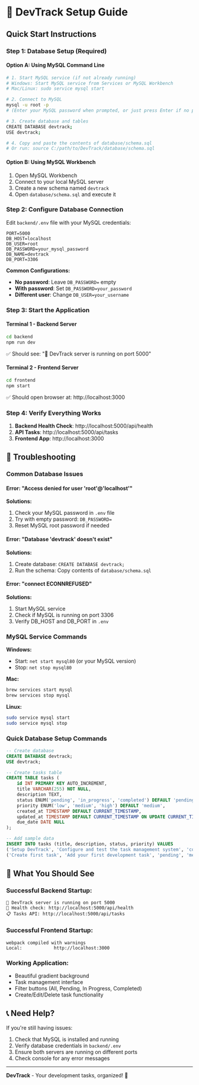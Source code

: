 # 🚀 DevTrack Setup Guide

## Quick Start Instructions

### Step 1: Database Setup (Required)

#### Option A: Using MySQL Command Line
```bash
# 1. Start MySQL service (if not already running)
# Windows: Start MySQL service from Services or MySQL Workbench
# Mac/Linux: sudo service mysql start

# 2. Connect to MySQL
mysql -u root -p
# (Enter your MySQL password when prompted, or just press Enter if no password)

# 3. Create database and tables
CREATE DATABASE devtrack;
USE devtrack;

# 4. Copy and paste the contents of database/schema.sql
# Or run: source C:/path/to/DevTrack/database/schema.sql
```

#### Option B: Using MySQL Workbench
1. Open MySQL Workbench
2. Connect to your local MySQL server
3. Create a new schema named `devtrack`
4. Open `database/schema.sql` and execute it

### Step 2: Configure Database Connection

Edit `backend/.env` file with your MySQL credentials:

```env
PORT=5000
DB_HOST=localhost
DB_USER=root
DB_PASSWORD=your_mysql_password
DB_NAME=devtrack
DB_PORT=3306
```

**Common Configurations:**
- **No password**: Leave `DB_PASSWORD=` empty
- **With password**: Set `DB_PASSWORD=your_password`
- **Different user**: Change `DB_USER=your_username`

### Step 3: Start the Application

#### Terminal 1 - Backend Server
```bash
cd backend
npm run dev
```
✅ Should see: "🚀 DevTrack server is running on port 5000"

#### Terminal 2 - Frontend Server
```bash
cd frontend
npm start
```
✅ Should open browser at: http://localhost:3000

### Step 4: Verify Everything Works

1. **Backend Health Check**: http://localhost:5000/api/health
2. **API Tasks**: http://localhost:5000/api/tasks
3. **Frontend App**: http://localhost:3000

## 🔧 Troubleshooting

### Common Database Issues

#### Error: "Access denied for user 'root'@'localhost'"
**Solutions:**
1. Check your MySQL password in `.env` file
2. Try with empty password: `DB_PASSWORD=`
3. Reset MySQL root password if needed

#### Error: "Database 'devtrack' doesn't exist"
**Solutions:**
1. Create database: `CREATE DATABASE devtrack;`
2. Run the schema: Copy contents of `database/schema.sql`

#### Error: "connect ECONNREFUSED"
**Solutions:**
1. Start MySQL service
2. Check if MySQL is running on port 3306
3. Verify DB_HOST and DB_PORT in `.env`

### MySQL Service Commands

**Windows:**
- Start: `net start mysql80` (or your MySQL version)
- Stop: `net stop mysql80`

**Mac:**
```bash
brew services start mysql
brew services stop mysql
```

**Linux:**
```bash
sudo service mysql start
sudo service mysql stop
```

### Quick Database Setup Commands

```sql
-- Create database
CREATE DATABASE devtrack;
USE devtrack;

-- Create tasks table
CREATE TABLE tasks (
    id INT PRIMARY KEY AUTO_INCREMENT,
    title VARCHAR(255) NOT NULL,
    description TEXT,
    status ENUM('pending', 'in_progress', 'completed') DEFAULT 'pending',
    priority ENUM('low', 'medium', 'high') DEFAULT 'medium',
    created_at TIMESTAMP DEFAULT CURRENT_TIMESTAMP,
    updated_at TIMESTAMP DEFAULT CURRENT_TIMESTAMP ON UPDATE CURRENT_TIMESTAMP,
    due_date DATE NULL
);

-- Add sample data
INSERT INTO tasks (title, description, status, priority) VALUES
('Setup DevTrack', 'Configure and test the task management system', 'completed', 'high'),
('Create first task', 'Add your first development task', 'pending', 'medium');
```

## 🎯 What You Should See

### Successful Backend Startup:
```
🚀 DevTrack server is running on port 5000
📡 Health check: http://localhost:5000/api/health
📋 Tasks API: http://localhost:5000/api/tasks
```

### Successful Frontend Startup:
```
webpack compiled with warnings
Local:            http://localhost:3000
```

### Working Application:
- Beautiful gradient background
- Task management interface
- Filter buttons (All, Pending, In Progress, Completed)
- Create/Edit/Delete task functionality

## 📞 Need Help?

If you're still having issues:
1. Check that MySQL is installed and running
2. Verify database credentials in `backend/.env`
3. Ensure both servers are running on different ports
4. Check console for any error messages

---

**DevTrack** - Your development tasks, organized! 🚀 